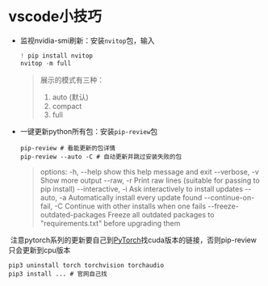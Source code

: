 # vscode小技巧

- 监视nvidia-smi刷新：安装`nvitop`包，输入

    ```powershell
    ! pip install nvitop
    nvitop -m full
    ```

    > 展示的模式有三种：
    >
    > 1. auto (默认)
    > 2. compact
    > 3. full

- 一键更新python所有包：安装`pip-review`包

    ```
    pip-review # 看能更新的包详情
    pip-review --auto -C # 自动更新并跳过安装失败的包
    ```

    > options:
    >   -h, --help            show this help message and exit
    >   --verbose, -v         Show more output
    >   --raw, -r             Print raw lines (suitable for passing to pip install)
    >   --interactive, -i     Ask interactively to install updates
    >   --auto, -a            Automatically install every update found
    >   --continue-on-fail, -C
    >                         Continue with other installs when one fails
    >   --freeze-outdated-packages
    >                         Freeze all outdated packages to "requirements.txt" before upgrading them

​	注意pytorch系列的更新要自己到[PyTorch](https://pytorch.org/)找cuda版本的链接，否则pip-review只会更新到cpu版本

```
pip3 uninstall torch torchvision torchaudio
pip3 install ... # 官网自己找
```

